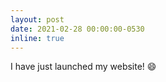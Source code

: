 ```yaml
---
layout: post
date: 2021-02-28 00:00:00-0530
inline: true
---
```


I have just launched my website! :smile:
